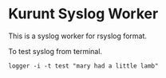 # Kurunt Syslog Worker

This is a syslog worker for rsyslog format.  

To test syslog from terminal.
```
logger -i -t test "mary had a little lamb"
```
